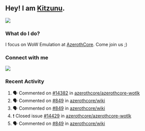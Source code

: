 ## Hey! I am [Kitzunu](https://Github.com/Kitzunu).

<!--<a href="https://github-readme-stats.kitzunu.vercel.app/api?username=Kitzunu&show_icons=true&theme=dark">
  <img align="center" src="https://github-readme-stats.kitzunu.vercel.app/api?username=Kitzunu&show_icons=true&theme=dark" />
</a>-->
<a href="https://github-readme-stats.kitzunu.vercel.app/api?username=Kitzunu&show_icons=true&theme=dark">
  <img align="center" src="https://github-readme-stats.vercel.app/api/top-langs/?username=Kitzunu&layout=compact&theme=dark" />
</a>

### What do I do?

I focus on WoW Emulation at [AzerothCore](https://Github.com/AzerothCore). Come join us ;)

### Connect with me
[![](https://img.shields.io/badge/AzerothCore%20Discord-Connect%20with%20me!-green)](https://discord.com/invite/gkt4y2x)

### Recent Activity

<!--START_SECTION:activity-->
1. 🗣 Commented on [#14382](https://github.com/azerothcore/azerothcore-wotlk/issues/14382) in [azerothcore/azerothcore-wotlk](https://github.com/azerothcore/azerothcore-wotlk)
2. 🗣 Commented on [#849](https://github.com/azerothcore/wiki/issues/849) in [azerothcore/wiki](https://github.com/azerothcore/wiki)
3. 🗣 Commented on [#849](https://github.com/azerothcore/wiki/issues/849) in [azerothcore/wiki](https://github.com/azerothcore/wiki)
4. ❗️ Closed issue [#14429](https://github.com/azerothcore/azerothcore-wotlk/issues/14429) in [azerothcore/azerothcore-wotlk](https://github.com/azerothcore/azerothcore-wotlk)
5. 🗣 Commented on [#849](https://github.com/azerothcore/wiki/issues/849) in [azerothcore/wiki](https://github.com/azerothcore/wiki)
<!--END_SECTION:activity-->
